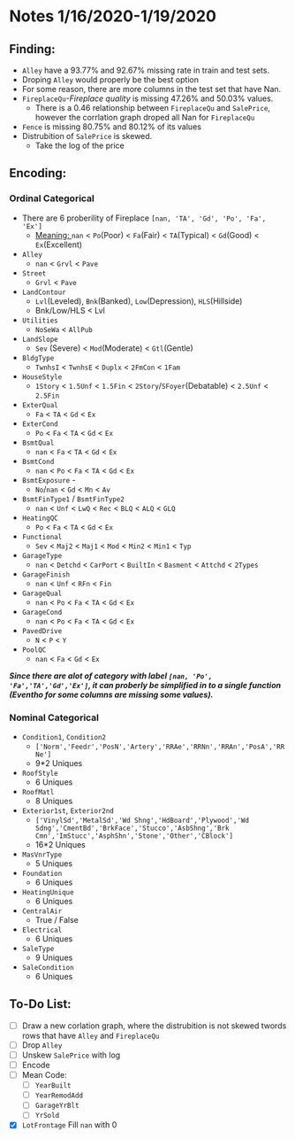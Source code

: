 # Notes 1/16/2020-1/19/2020

## Finding:
 - ```Alley``` have a 93.77% and 92.67% missing rate in train and test sets. 
  - Droping ```Alley``` would properly be the best option
 - For some reason, there are more columns in the test set that have Nan.
 - ```FireplaceQu```*-Fireplace quality* is missing 47.26% and 50.03% values.
   - There is a 0.46 relationship between ```FireplaceQu``` and ```SalePrice```, however the corrlation graph droped all Nan for ```FireplaceQu```
-  ```Fence``` is missing 80.75% and 80.12% of its values
- Distrubition of ```SalePrice``` is skewed. 
  - Take the log of the price
## Encoding:
### Ordinal Categorical 
- There are 6 proberility of Fireplace ```[nan, 'TA', 'Gd', 'Po', 'Fa', 'Ex']```
  - [Meaning: ](https://books.google.com/books?id=CpGyDwAAQBAJ&pg=PA146&lpg=PA146&dq=%27TA%27,+%27Gd%27,+%27Po%27,+%27Fa%27,+%27Ex%27&source=bl&ots=5X0tpFoA8w&sig=ACfU3U07UiB_MNarL2KNq6FYXUHYerm95A&hl=en&sa=X&ved=2ahUKEwjgit7U44jnAhUNCs0KHb1_DagQ6AEwAXoECB0QAQ#v=onepage&q='TA'%2C%20'Gd'%2C%20'Po'%2C%20'Fa'%2C%20'Ex'&f=false)
 ```nan``` < ```Po```(Poor) < ```Fa```(Fair) < ```TA```(Typical) < ```Gd```(Good) < ```Ex```(Excellent)
- ```Alley``` 
  - ```nan``` < ```Grvl``` < ```Pave```
- ```Street```
  - ```Grvl``` < ```Pave```
- ```LandContour```
  - ```Lvl```(Leveled), ```Bnk```(Banked), ```Low```(Depression), ```HLS```(Hillside)
  - Bnk/Low/HLS < Lvl
- ```Utilities```
  - ```NoSeWa``` < ```AllPub```
- ```LandSlope```
  - ```Sev``` (Severe) < ```Mod```(Moderate) < ```Gtl```(Gentle) 
- ```BldgType```
  - ```TwnhsI``` < ```TwnhsE``` < ```Duplx``` < ```2FmCon``` < ```1Fam```
- ```HouseStyle```
  - ```1Story``` < ```1.5Unf``` < ```1.5Fin``` < ```2Story```/```SFoyer```(Debatable) < ```2.5Unf``` < ```2.5Fin```
- ```ExterQual```
  - ```Fa``` < ```TA``` < ```Gd``` < ```Ex```
- ```ExterCond```
  - ```Po``` < ```Fa``` < ```TA``` < ```Gd``` < ```Ex```
- ```BsmtQual```
  - ```nan``` < ```Fa``` < ```TA``` < ```Gd``` < ```Ex```
- ```BsmtCond```
  - ```nan``` < ```Po``` < ```Fa``` < ```TA``` < ```Gd``` < ```Ex```
- ```BsmtExposure``` - 
  - ```No```/```nan``` < ```Gd``` < ```Mn``` < ```Av```
- ```BsmtFinType1``` / ```BsmtFinType2```
  - ```nan``` < ```Unf``` < ```LwQ``` < ```Rec``` < ```BLQ``` < ```ALQ``` < ```GLQ```
- ```HeatingQC```
  - ```Po``` < ```Fa``` < ```TA``` < ```Gd``` < ```Ex```
- ```Functional```
  - ```Sev``` < ```Maj2``` < ```Maj1``` < ```Mod``` < ```Min2``` < ```Min1``` < ```Typ```
- ```GarageType```
  - ```nan``` < ```Detchd``` < ```CarPort``` < ```BuiltIn``` < ```Basment``` < ```Attchd``` < ```2Types```
- ```GarageFinish```
  - ```nan``` < ```Unf``` < ```RFn``` < ```Fin```
- ```GarageQual```
  - ```nan``` < ```Po``` < ```Fa``` < ```TA``` < ```Gd``` < ```Ex```
- ```GarageCond```
  - ```nan``` < ```Po``` < ```Fa``` < ```TA``` < ```Gd``` < ```Ex```
- ```PavedDrive```
  - ```N``` < ```P``` < ```Y```
- ```PoolQC```
  - ```nan``` < ```Fa``` < ```Gd``` < ```Ex```    

***Since there are alot of category with label ***```[nan, 'Po', 'Fa','TA','Gd','Ex']```***, it can proberly be simplified in to a single function (Eventho for some columns are missing some values).***

### Nominal Categorical
- ```Condition1```, ```Condition2```
  - ```['Norm','Feedr','PosN','Artery','RRAe','RRNn','RRAn','PosA','RRNe']```
  - 9*2 Uniques
- ```RoofStyle```
  - 6 Uniques
- ```RoofMatl```
  - 8 Uniques
- ```Exterior1st```, ```Exterior2nd```
  - ```['VinylSd','MetalSd','Wd Shng','HdBoard','Plywood','Wd Sdng','CmentBd','BrkFace','Stucco','AsbShng','Brk Cmn','ImStucc','AsphShn','Stone','Other','CBlock']```
  - 16*2 Uniques
- ```MasVnrType```
  - 5 Uniques
- ```Foundation```
  - 6 Uniques
- ```HeatingUnique```
  - 6 Uniques
- ```CentralAir```
  - True / False
- ```Electrical```
  - 6 Uniques
- ```SaleType```
  - 9 Uniques
- ```SaleCondition```
  - 6 Uniques

## To-Do List:
- [ ] Draw a new corlation graph, where the distrubition is not skewed twords rows that have ```Alley``` and ```FireplaceQu```
- [ ] Drop ```Alley```
- [ ] Unskew ```SalePrice``` with log
- [ ] Encode
- [ ] Mean Code: 
  - [ ] ```YearBuilt```
  - [ ] ```YearRemodAdd```
  - [ ] ```GarageYrBlt```
  - [ ] ```YrSold```
- [X] ```LotFrontage``` Fill ```nan``` with 0
